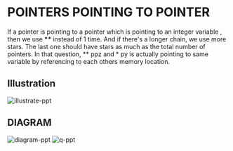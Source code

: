 # POINTERS POINTING TO POINTER
If a pointer is pointing to a pointer which is pointing to an integer variable , then we use  __**__ instead of 1 time.
And if there's a longer chain, we use more stars. The last one should have stars as much as the total number of pointers.
In that question, ** ppz and * py is actually pointing to same variable by referencing to each others memory location.

## Illustration
![illustrate-ppt](https://user-images.githubusercontent.com/89015461/192510044-4d744860-dd93-4dae-b9e0-57ffb00f62de.png)

## DIAGRAM
![diagram-ppt](https://user-images.githubusercontent.com/89015461/192509958-16e9e21c-a806-4698-805c-8a8b2f80bd40.png)
![q-ppt](https://user-images.githubusercontent.com/89015461/192510615-dd0bb10b-8783-41fb-9e36-1265f562167f.png)
